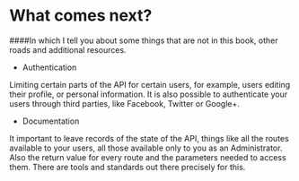 # What comes next?

####In which I tell you about some things that are not in this book, other roads and additional resources.

* Authentication

Limiting certain parts of the API for certain users, for example, users editing their profile, or personal information. It is also possible to authenticate your users through third parties, like Facebook, Twitter or Google+.

* Documentation

It important to leave records of the state of the API, things like all the routes available to your users, all those available only to you as an Administrator. Also the return value for every route and the parameters needed to access them. There are tools and standards out there precisely for this.
